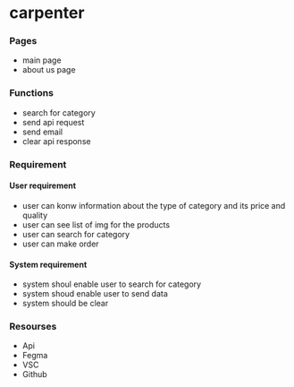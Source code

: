 # carpenter
### Pages
- main page
- about us page
### Functions 
- search for category 
- send api request
- send email
- clear api response 

### Requirement
 #### User requirement
- user can konw information about the type of category and its price and quality
- user can see list of img for the products
- user can search for category 
- user can make order 
#### System requirement 
- system shoul enable user to search for category
- system shoud enable user to send data
- system should be clear 
### Resourses
- Api
- Fegma
- VSC
- Github
